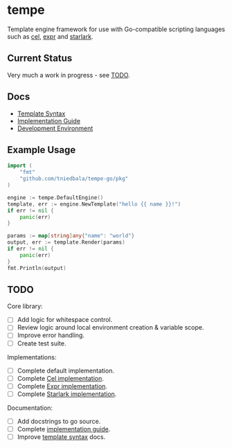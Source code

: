 # tempe
Template engine framework for use with Go-compatible scripting languages
such as [cel](https://github.com/google/cel-go), [expr](https://github.com/expr-lang/expr)
and [starlark](https://github.com/google/starlark-go).

## Current Status
Very much a work in progress - see [TODO](#todo).

## Docs
- [Template Syntax](./docs/template-syntax.md)
- [Implementation Guide](./docs/implementation-guid.md)
- [Development Environment](./docs/development-environment.md)

## Example Usage
```go
import (
    "fmt"
    "github.com/tniedbala/tempe-go/pkg"
)

engine := tempe.DefaultEngine()
template, err := engine.NewTemplate("hello {{ name }}!")
if err != nil {
    panic(err)
}

params := map[string]any{"name": "world"}
output, err := template.Render(params)
if err != nil {
    panic(err)
}
fmt.Println(output)
```

## TODO
Core library:
- [ ] Add logic for whitespace control.
- [ ] Review logic around local environment creation & variable scope.
- [ ] Improve error handling.
- [ ] Create test suite.

Implementations:
- [ ] Complete default implementation.
- [ ] Complete [Cel implementation](./engines/cel).
- [ ] Complete [Expr implementation](./engines/expr).
- [ ] Complete [Starlark implementation](./engines/starlark).

Documentation:
- [ ] Add docstrings to go source.
- [ ] Complete [implementation guide](./docs/implementation-guid.md).
- [ ] Improve [template syntax](./docs/template-syntax.md) docs.